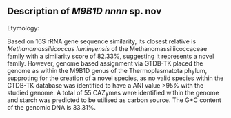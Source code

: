 ## Description of *M9B1D  nnnn* sp. nov
<!-- 
Genome completeness is ;97.2
Genome contamination is ;0.27
 -->

Etymology:


Based on 16S rRNA gene sequence similarity, 
its closest relative is
*Methanomassiliicoccus luminyensis* of  the Methanomassiliicoccaceae family with 
a similarity score of 82.33%, suggesting it represents a novel family. 
However,
genome based assignment via GTDB-TK placed the genome as within the 
M9B1D genus of the 
Thermoplasmatota phylum, supproting for the creation of a novel species, 
as 
no valid species within the GTDB-TK database was identified to have a ANI value >95% with the studied genome.
A total of 55 CAZymes were identified within the genome 
and starch was predicted to be utilised as carbon source. 
The G+C content of the genomic DNA is 33.31%.
